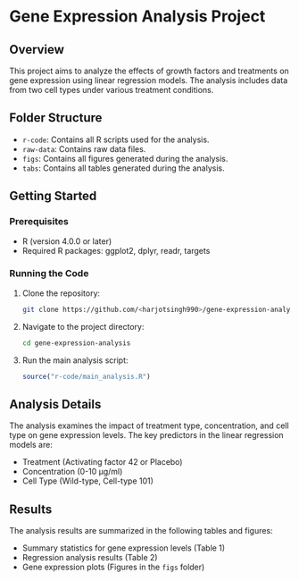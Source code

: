
# Gene Expression Analysis Project

## Overview
This project aims to analyze the effects of growth factors and treatments on gene expression using linear regression models. The analysis includes data from two cell types under various treatment conditions.

## Folder Structure
- `r-code`: Contains all R scripts used for the analysis.
- `raw-data`: Contains raw data files.
- `figs`: Contains all figures generated during the analysis.
- `tabs`: Contains all tables generated during the analysis.

## Getting Started
### Prerequisites
- R (version 4.0.0 or later)
- Required R packages: ggplot2, dplyr, readr, targets

### Running the Code
1. Clone the repository:
   ```bash
   git clone https://github.com/<harjotsingh990>/gene-expression-analysis.git
   ```
2. Navigate to the project directory:
   ```bash
   cd gene-expression-analysis
   ```
3. Run the main analysis script:
   ```R
   source("r-code/main_analysis.R")
   ```

## Analysis Details
The analysis examines the impact of treatment type, concentration, and cell type on gene expression levels. The key predictors in the linear regression models are:
- Treatment (Activating factor 42 or Placebo)
- Concentration (0-10 µg/ml)
- Cell Type (Wild-type, Cell-type 101)

## Results
The analysis results are summarized in the following tables and figures:
- Summary statistics for gene expression levels (Table 1)
- Regression analysis results (Table 2)
- Gene expression plots (Figures in the `figs` folder)

